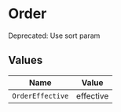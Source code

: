 # Order

Deprecated: Use sort param


## Values

| Name             | Value            |
| ---------------- | ---------------- |
| `OrderEffective` | effective        |
